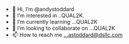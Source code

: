 - 👋 Hi, I’m @andystoddard
- 👀 I’m interested in ..QUAL2K.
- 🌱 I’m currently learning ...QUAL2K
- 💞️ I’m looking to collaborate on ...QUAL2K
- 📫 How to reach me ...astoddard@dsllc.com

<!---
andystoddard/andystoddard is a ✨ special ✨ repository because its `README.md` (this file) appears on your GitHub profile.
You can click the Preview link to take a look at your changes.
--->
